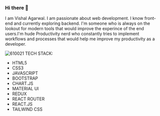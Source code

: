 ### Hi there 👋
I am Vishal Agarwal. I am passionate about web development. I know front-end and currently exploring backend.
I'm someone who is always on the lookout for modern tools that would improve the experince of the end users.I'm
hude Productivity nerd who constantly tries to implement workflows and processes that would help me improve my productivity as a developer.

![610021](https://github.com/Vishal-Agarwal77/Vishal-Agarwal77/assets/108511250/d448968f-5a3a-4c52-a0ed-96a81d23e570) TECH STACK:
- HTML5
- CSS3
- JAVASCRIPT
- BOOTSTRAP
- CHART.JS
- MATERIAL UI
- REDUX
- REACT ROUTER
- REACT.JS
- TAILWIND CSS
  
<!--
**Vishal-Agarwal77/Vishal-Agarwal77** is a ✨ _special_ ✨ repository because its `README.md` (this file) appears on your GitHub profile.

Here are some ideas to get you started:

- 🔭 I’m currently working on ...
- 🌱 I’m currently learning ...
- 👯 I’m looking to collaborate on ...
- 🤔 I’m looking for help with ...
- 💬 Ask me about ...
- 📫 How to reach me: ...
- 😄 Pronouns: ...
- ⚡ Fun fact: ...
-->
